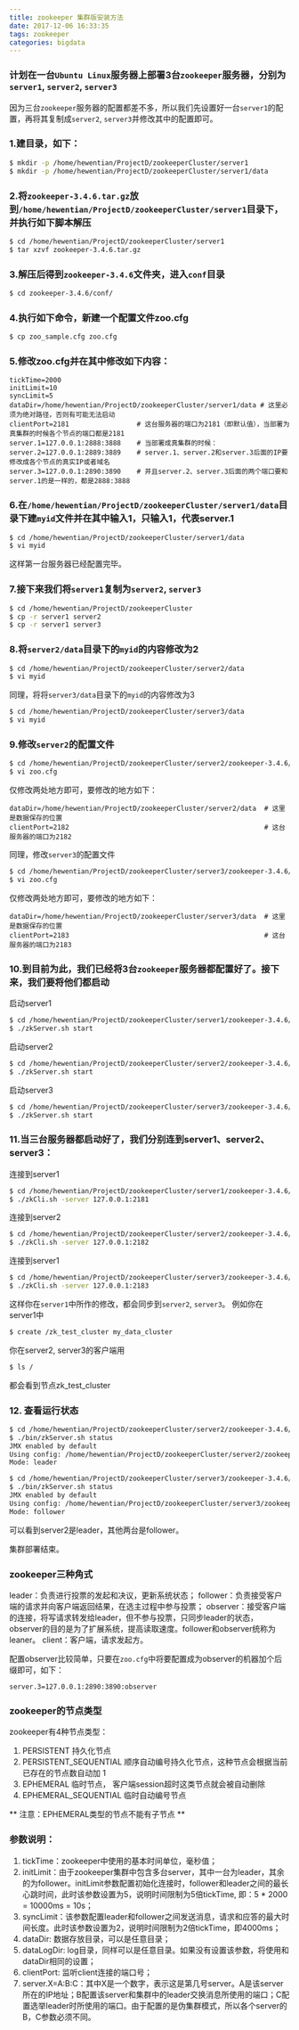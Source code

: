 ```yaml
---
title: zookeeper 集群版安装方法
date: 2017-12-06 16:33:35
tags: zookeeper
categories: bigdata
---
```


### 计划在一台`Ubuntu Linux`服务器上部署3台`zookeeper`服务器，分别为`server1`, `server2`, `server3`
因为三台`zookeeper`服务器的配置都差不多，所以我们先设置好一台`server1`的配置，再将其复制成`server2`, `server3`并修改其中的配置即可。

### 1.建目录，如下：
``` bash
$ mkdir -p /home/hewentian/ProjectD/zookeeperCluster/server1
$ mkdir -p /home/hewentian/ProjectD/zookeeperCluster/server1/data
```

### 2.将`zookeeper-3.4.6.tar.gz`放到`/home/hewentian/ProjectD/zookeeperCluster/server1`目录下，并执行如下脚本解压
``` bash
$ cd /home/hewentian/ProjectD/zookeeperCluster/server1
$ tar xzvf zookeeper-3.4.6.tar.gz
```

### 3.解压后得到`zookeeper-3.4.6`文件夹，进入`conf`目录
``` bash
$ cd zookeeper-3.4.6/conf/
```

### 4.执行如下命令，新建一个配置文件zoo.cfg
``` bash
$ cp zoo_sample.cfg zoo.cfg
```

### 5.修改zoo.cfg并在其中修改如下内容：
	tickTime=2000
	initLimit=10
	syncLimit=5
	dataDir=/home/hewentian/ProjectD/zookeeperCluster/server1/data # 这里必须为绝对路径，否则有可能无法启动
	clientPort=2181                 # 这台服务器的端口为2181（即默认值），当部署为真集群的时候各个节点的端口都是2181
	server.1=127.0.0.1:2888:3888    # 当部署成真集群的时候：
	server.2=127.0.0.1:2889:3889    # server.1、server.2和server.3后面的IP要修改成各个节点的真实IP或者域名
	server.3=127.0.0.1:2890:3890    # 并且server.2、server.3后面的两个端口要和server.1的是一样的，都是2888:3888

### 6.在`/home/hewentian/ProjectD/zookeeperCluster/server1/data`目录下建`myid`文件并在其中输入1，只输入1，代表server.1
``` bash
$ cd /home/hewentian/ProjectD/zookeeperCluster/server1/data
$ vi myid
```
这样第一台服务器已经配置完毕。


### 7.接下来我们将`server1`复制为`server2`, `server3`
``` bash
$ cd /home/hewentian/ProjectD/zookeeperCluster
$ cp -r server1 server2
$ cp -r server1 server3
```

### 8.将`server2/data`目录下的`myid`的内容修改为2
``` bash
$ cd /home/hewentian/ProjectD/zookeeperCluster/server2/data
$ vi myid
```
同理，将将`server3/data`目录下的`myid`的内容修改为3
``` bash
$ cd /home/hewentian/ProjectD/zookeeperCluster/server3/data
$ vi myid
```

### 9.修改`server2`的配置文件
``` bash
$ cd /home/hewentian/ProjectD/zookeeperCluster/server2/zookeeper-3.4.6/conf/
$ vi zoo.cfg
```
仅修改两处地方即可，要修改的地方如下：

	dataDir=/home/hewentian/ProjectD/zookeeperCluster/server2/data  # 这里是数据保存的位置
	clientPort=2182                                                 # 这台服务器的端口为2182

同理，修改`server3`的配置文件
``` bash
$ cd /home/hewentian/ProjectD/zookeeperCluster/server3/zookeeper-3.4.6/conf/
$ vi zoo.cfg
```
仅修改两处地方即可，要修改的地方如下：

	dataDir=/home/hewentian/ProjectD/zookeeperCluster/server3/data  # 这里是数据保存的位置
	clientPort=2183                                                 # 这台服务器的端口为2183


### 10.到目前为此，我们已经将3台`zookeeper`服务器都配置好了。接下来，我们要将他们都启动
启动server1
``` bash
$ cd /home/hewentian/ProjectD/zookeeperCluster/server1/zookeeper-3.4.6/bin/
$ ./zkServer.sh start
```
启动server2
``` bash
$ cd /home/hewentian/ProjectD/zookeeperCluster/server2/zookeeper-3.4.6/bin/
$ ./zkServer.sh start
```
启动server3
``` bash
$ cd /home/hewentian/ProjectD/zookeeperCluster/server3/zookeeper-3.4.6/bin/
$ ./zkServer.sh start
```

### 11.当三台服务器都启动好了，我们分别连到server1、server2、server3：
连接到server1
``` bash
$ cd /home/hewentian/ProjectD/zookeeperCluster/server1/zookeeper-3.4.6/bin/
$ ./zkCli.sh -server 127.0.0.1:2181
```
连接到server2
``` bash
$ cd /home/hewentian/ProjectD/zookeeperCluster/server2/zookeeper-3.4.6/bin/
$ ./zkCli.sh -server 127.0.0.1:2182
```
连接到server1
``` bash
$ cd /home/hewentian/ProjectD/zookeeperCluster/server3/zookeeper-3.4.6/bin/
$ ./zkCli.sh -server 127.0.0.1:2183
```

这样你在`server1`中所作的修改，都会同步到`server2`, `server3`。
例如你在server1中
``` bash
$ create /zk_test_cluster my_data_cluster
```
你在server2, server3的客户端用
``` bash
$ ls /
```
都会看到节点zk_test_cluster


### 12. 查看运行状态
``` bash
$ cd /home/hewentian/ProjectD/zookeeperCluster/server2/zookeeper-3.4.6/
$ ./bin/zkServer.sh status
JMX enabled by default
Using config: /home/hewentian/ProjectD/zookeeperCluster/server2/zookeeper-3.4.6/bin/../conf/zoo.cfg
Mode: leader

$ cd /home/hewentian/ProjectD/zookeeperCluster/server3/zookeeper-3.4.6/
$ ./bin/zkServer.sh status
JMX enabled by default
Using config: /home/hewentian/ProjectD/zookeeperCluster/server3/zookeeper-3.4.6/bin/../conf/zoo.cfg
Mode: follower
```

可以看到server2是leader，其他两台是follower。

集群部署结束。


### zookeeper三种角式
leader：负责进行投票的发起和决议，更新系统状态；
follower：负责接受客户端的请求并向客户端返回结果，在选主过程中参与投票；
observer：接受客户端的连接，将写请求转发给leader，但不参与投票，只同步leader的状态，observer的目的是为了扩展系统，提高读取速度。follower和observer统称为leaner。
client：客户端，请求发起方。

配置observer比较简单，只要在`zoo.cfg`中将要配置成为observer的机器加个后缀即可，如下：

    server.3=127.0.0.1:2890:3890:observer

### zookeeper的节点类型
zookeeper有4种节点类型：
1. PERSISTENT                持久化节点
2. PERSISTENT_SEQUENTIAL     顺序自动编号持久化节点，这种节点会根据当前已存在的节点数自动加 1
3. EPHEMERAL                 临时节点， 客户端session超时这类节点就会被自动删除
4. EPHEMERAL_SEQUENTIAL      临时自动编号节点

** 注意：EPHEMERAL类型的节点不能有子节点 **


### 参数说明：
1. tickTime：zookeeper中使用的基本时间单位，毫秒值；
2. initLimit：由于zookeeper集群中包含多台server，其中一台为leader，其余的为follower。initLimit参数配置初始化连接时，follower和leader之间的最长心跳时间，此时该参数设置为5，说明时间限制为5倍tickTime, 即：5 * 2000 = 10000ms = 10s；
3. syncLimit：该参数配置leader和follower之间发送消息，请求和应答的最大时间长度。此时该参数设置为2，说明时间限制为2倍tickTime，即4000ms；
4. dataDir: 数据存放目录，可以是任意目录；
5. dataLogDir: log目录，同样可以是任意目录。如果没有设置该参数，将使用和dataDir相同的设置；
6. clientPort: 监听client连接的端口号；
7. server.X=A:B:C：其中X是一个数字，表示这是第几号server。A是该server所在的IP地址；B配置该server和集群中的leader交换消息所使用的端口；C配置选举leader时所使用的端口。由于配置的是伪集群模式，所以各个server的B，C参数必须不同。
